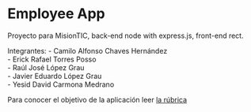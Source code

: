 # Employee App

Proyecto para MisionTIC, back-end node with express.js, front-end rect.

Integrantes:
    - Camilo Alfonso Chaves Hernández  
    - Erick Rafael Torres Posso  
    - Raúl José López Grau  
    - Javier Eduardo López Grau  
    - Yesid David Carmona Medrano  

Para conocer el objetivo de la aplicación leer [la rúbrica](./RUBRICA.md) 
